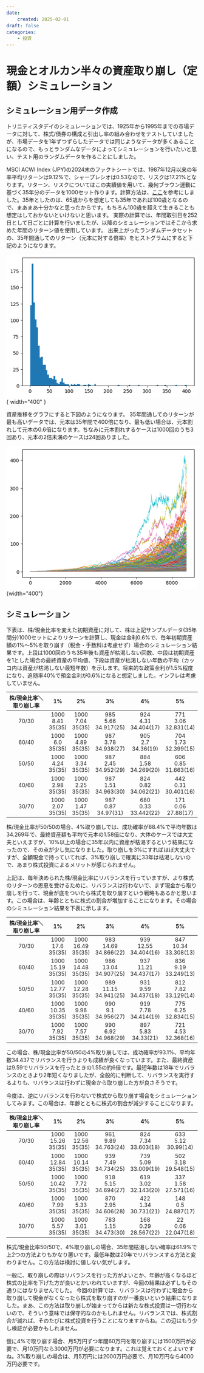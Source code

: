 ```yaml
---
date:
    created: 2025-02-01
draft: false
categories:
    - 投資
---
```


# 現金とオルカン半々の資産取り崩し（定額）シミュレーション

## シミュレーション用データ作成
トリニティスタデイのシミュレーションでは、1925年から1995年までの市場データに対して、株式/債券の構成と引出し率の組み合わせをテストしていましたが、市場データを1年ずつずらしたデータでは同じようなデータが多くあることになるので、もっとランダムなデータによってシミュレーションを行いたいと思い、テスト用のランダムデータを作ることにしました。
<!-- more -->
MSCI ACWI Index (JPY)の2024末のファクトシートでは、1987年12月以来の年率平均リターンは9.12%で、シャープレシオは0.53なので、リスクは17.21%となります。リターン、リスクについてはこの実績値を用いて、幾何ブラウン運動に基づく35年分のデータを1000セット作ります。計算方法は、[ここ](https://www.pyquantnews.com/the-pyquant-newsletter/how-to-simulate-stock-prices-with-python)を参考にしました。35年としたのは、65歳からを想定しても35年であれば100歳となるので、まあまあ十分かなと思ったからです。もちろん100歳を超えて生きることも想定はしておかないといけないと思います。
実際の計算では、年間取引日を252日として日ごとに計算を行いましたが、以降のシミュレーションではそこから求めた年間のリターン値を使用しています。
出来上がったランダムデータセットの、35年間通してのリターン（元本に対する倍率）をヒストグラムにすると下記のようになります。

![1000データの35年リターン](images/data1000hist.png){ width="400" }


資産推移をグラフにすると下図のようになります。
35年間通してのリターンが最も高いデータでは、元本は35年間で400倍になり、最も低い場合は、元本割れして元本の0.6倍になります。ちなみに元本割れするケースは1000回のうち3回あり、元本の2倍未満のケースは24回ありました。

![1000データ最高リターン](images/data1000graph.png){width="400"}

## シミュレーション
下表は、株/現金比率を変えた初期資産に対して、株は上記サンプルデータ(35年間分)1000セットによりリターンを計算し、現金は金利0.6%で、毎年初期資産額の1%～5%を取り崩す（税金・手数料は考慮せず）場合のシミュレーション結果です。上段は1000回のうち35年後も資産が枯渇しない回数、中段は初期資産を1とした場合の最終資産の平均値、下段は資産が枯渇しない年数の平均（カッコ内は資産が枯渇しない最短年数）を示します。将来的な政策金利が1.5%程度になり、追随率40%で預金金利が0.6%になると想定しました。インフレは考慮していません。

| 株/現金比率＼取り崩し率 | 1% | 2% | 3% | 4% | 5% |
| :--: | :--: | :--: | :--: | :--: | :--: |
| 70/30 |1000<br>8.41<br>35(35) |1000<br>7.04<br>35(35) |985<br>5.66<br>34.917(25) |924<br>4.31<br>34.404(17) |771<br>3.06<br>32.831(14) |
| 60/40 |1000<br>6.0<br>35(35) |1000<br>4.89<br>35(35) |987<br>3.78<br>34.938(27) |905<br>2.7<br>34.36(19) |704<br>1.73<br>32.399(15) |
| 50/50 |1000<br>4.24<br>35(35) |1000<br>3.34<br>35(35) |987<br>2.45<br>34.952(29) |884<br>1.58<br>34.269(20) |606<br>0.85<br>31.663(16) |
| 40/60 |1000<br>2.98<br>35(35) |1000<br>2.25<br>35(35) |987<br>1.51<br>34.963(30) |824<br>0.82<br>34.062(21) |442<br>0.31<br>30.401(16) |
| 30/70 |1000<br>2.07<br>35(35) |1000<br>1.47<br>35(35) |987<br>0.87<br>34.97(31) |680<br>0.33<br>33.442(22) |171<br>0.06<br>27.88(17) |

株/現金比率が50/50の場合、4%取り崩しでは、成功確率が88.4%で平均年数は34.269年で、最終資産額も平均で元本の1.58倍になり、大体のケースでは大丈夫といえますが、10%以上の場合に35年以内に資産が枯渇するという結果になったので、その点が少し気になりました。取り崩しを3%にすればほぼ大丈夫ですが、全額現金で持っていてれば、3%取り崩しで確実に33年は枯渇しないので、あまり株式投資によるメリットが感じられません。

上記は、毎年決められた株/現金比率にリバランスを行っていますが、より株式のリターンの恩恵を受けるために、リバランスは行わないで、まず現金から取り崩しを行って、現金が底をついたら株式を取り崩すという戦略もあるかと思います。この場合は、年齢とともに株式の割合が増加することになります。その場合のシミュレーション結果を下表に示します。

| 株/現金比率＼取り崩し率 | 1% | 2% | 3% | 4% | 5% |
| :--: | :--: | :--: | :--: | :--: | :--: |
| 70/30 |1000<br>17.6<br>35(35) |1000<br>16.49<br>35(35) |983<br>14.69<br>34.866(22) |939<br>12.55<br>34.404(16) |847<br>10.34<br>33.308(13) |
| 60/40 |1000<br>15.19<br>35(35) |1000<br>14.48<br>35(35) |986<br>13.04<br>34.907(25) |937<br>11.21<br>34.437(17) |836<br>9.19<br>33.249(13) |
| 50/50 |1000<br>12.77<br>35(35) |1000<br>12.28<br>35(35) |989<br>11.15<br>34.941(25) |931<br>9.59<br>34.437(18) |812<br>7.82<br>33.129(14) |
| 40/60 |1000<br>10.35<br>35(35) |1000<br>9.96<br>35(35) |990<br>9.1<br>34.956(27) |919<br>7.78<br>34.414(19) |775<br>6.25<br>32.834(15) |
| 30/70 |1000<br>7.92<br>35(35) |1000<br>7.57<br>35(35) |990<br>6.92<br>34.968(29) |897<br>5.83<br>34.33(21) |721<br>4.53<br>32.368(16) |

この場合、株/現金比率が50/50の4%取り崩しでは、成功確率が93.1%、平均年数34.437でリバランスを行うよりも成績が良くなっています。また、最終資産は9.59でリバランスを行ったときの1.55の約6倍です。最短年数は18年でリバランスのときより2年短くなりましたが、全般的に判断して、リバランスを実行するよりも、リバランスは行わずに現金から取り崩した方が良さそうです。

今度は、逆にリバランスを行わないで株式から取り崩す場合をシミュレーションしてみます。この場合は、年齢とともに株式の割合が減少することになります。

| 株/現金比率＼取り崩し率 | 1% | 2% | 3% | 4% | 5% |
| :--: | :--: | :--: | :--: | :--: | :--: |
| 70/30 |1000<br>15.26<br>35(35) |1000<br>12.56<br>35(35) |961<br>9.89<br>34.763(24) |824<br>7.34<br>33.603(18) |633<br>5.12<br>30.99(14) |
| 60/40 |1000<br>12.84<br>35(35) |1000<br>10.14<br>35(35) |939<br>7.49<br>34.734(25) |739<br>5.09<br>33.009(19) |502<br>3.18<br>29.548(15) |
| 50/50 |1000<br>10.42<br>35(35) |1000<br>7.72<br>35(35) |918<br>5.15<br>34.694(27) |619<br>3.02<br>32.143(20) |337<br>1.58<br>27.571(16) |
| 40/60 |1000<br>7.99<br>35(35) |1000<br>5.33<br>35(35) |870<br>2.95<br>34.606(28) |422<br>1.34<br>30.731(21) |148<br>0.5<br>24.887(17) |
| 30/70 |1000<br>5.57<br>35(35) |1000<br>3.01<br>35(35) |783<br>1.15<br>34.473(30) |168<br>0.29<br>28.567(22) |22<br>0.06<br>22.047(18) |


株式/現金比率50/50で、4%取り崩しの場合、35年間枯渇しない確率は61.9%で上2つの方法よりもかなり悪いです。最低年数は20年でリバランスする方法と変わりません。この方法は検討に値しない気がします。

一般に、取り崩しの際はリバランスを行った方がよいとか、年齢が高くなるほど株式の比率を下げた方が良いとかいわれていますが、今回の結果は必ずしもその通りにはなりませんでした。
今回の計算では、リバランスは行わずに現金から取り崩して現金がなくなったら株式を取り崩すのが一番良いという結果になりました。まあ、この方法は取り崩しが始まってからは新たな株式投資は一切行わないので、そういう意味では保守的なのかもしれません。リバランスでは、株式割合が減れば、そのたびに株式投資を行うことになりますからね。この辺はもう少し検証が必要かもしれません。

仮に4%で取り崩す場合、月5万円ずつ年間60万円を取り崩すには1500万円が必要で、月10万円なら3000万円が必要になります。これは覚えておくとよいですね。3%取り崩しの場合は、月5万円には2000万円必要で、月10万円なら4000万円必要です。